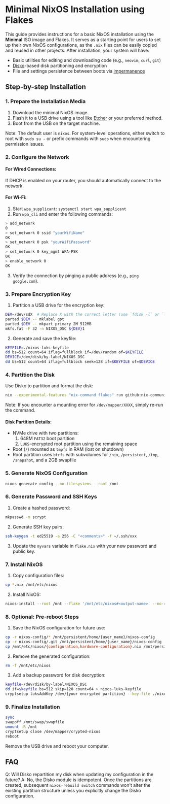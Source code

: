 # Minimal NixOS Installation using Flakes

This guide provides instructions for a basic NixOS installation using the **Minimal** ISO image and Flakes. It serves as a starting point for users to set up their own NixOS configurations, as the `.nix` files can be easily copied and reused in other projects. After installation, your system will have:

- Basic utilities for editing and downloading code (e.g., `neovim`, `curl`, `git`)
- [Disko](https://github.com/nix-community/disko)-based disk partitioning and encryption
- File and settings persistence between boots via [impermanence](https://github.com/nix-community/impermanence)

## Step-by-step Installation

### 1. Prepare the Installation Media

1. Download the minimal NixOS image.
2. Flash it to a USB drive using a tool like [Etcher](https://etcher.balena.io/) or your preferred method.
3. Boot from the USB on the target machine.

Note: The default user is `nixos`. For system-level operations, either switch to root with `sudo su -` or prefix commands with `sudo` when encountering permission issues.

### 2. Configure the Network

#### For Wired Connections:
If DHCP is enabled on your router, you should automatically connect to the network.

#### For Wi-Fi:
1. Start `wpa_supplicant`: `systemctl start wpa_supplicant`
2. Run `wpa_cli` and enter the following commands:

```bash
> add_network
0
> set_network 0 ssid "yourWifiName"
OK
> set_network 0 psk "yourWifiPassword"
OK
> set_network 0 key_mgmt WPA-PSK
OK
> enable_network 0
OK
```

3. Verify the connection by pinging a public address (e.g., `ping google.com`).

### 3. Prepare Encryption Key

1. Partition a USB drive for the encryption key:
```bash
DEV=/dev/sdX  # Replace X with the correct letter (use `fdisk -l` or `lsblk` to identify)
parted $DEV -- mklabel gpt
parted $DEV -- mkpart primary 2M 512MB
mkfs.fat -F 32 -n NIXOS_DSC ${DEV}1
```

2. Generate and save the keyfile:
```bash
KEYFILE=./nixos-luks-keyfile
dd bs=512 count=64 iflag=fullblock if=/dev/random of=$KEYFILE
DEVICE=/dev/disk/by-label/NIXOS_DSC
dd bs=512 count=64 iflag=fullblock seek=128 if=$KEYFILE of=$DEVICE
```

### 4. Partition the Disk

Use Disko to partition and format the disk:

```bash
nix --experimental-features "nix-command flakes" run github:nix-community/disko -- --mode disko ./disk-op/disko-partition.nix
```

Note: If you encounter a mounting error for `/dev/mapper/XXXX`, simply re-run the command.

#### Disk Partition Details:
- NVMe drive with two partitions:
  1. 648M `FAT32` boot partition
  2. `LUKS`-encrypted root partition using the remaining space
- Root (`/`) mounted as `tmpfs` in RAM (lost on shutdown)
- Root partition uses `btrfs` with subvolumes for `/nix`, `/persistent`, `/tmp`, `/snapshot`, and a 2GB swapfile

### 5. Generate NixOS Configuration

```bash
nixos-generate-config --no-filesystems --root /mnt
```

### 6. Generate Password and SSH Keys

1. Create a hashed password:
```bash
mkpasswd -m scrypt
```

2. Generate SSH key pairs:
```bash
ssh-keygen -t ed25519 -a 256 -C "<comments>" -f ~/.ssh/xxx
```

3. Update the `myvars` variable in `flake.nix` with your new password and public key.

### 7. Install NixOS

1. Copy configuration files:
```bash
cp *.nix /mnt/etc/nixos
```

2. Install NixOS:
```bash
nixos-install --root /mnt --flake '/mnt/etc/nixos#<output-name>' --no-root-password
```

### 8. Optional: Pre-reboot Steps

1. Save the NixOS configuration for future use:
```bash
cp -r nixos-config/* /mnt/persistent/home/{user_name}/nixos-config
cp -r nixos-config/.git /mnt/persistent/home/{user_name}/nixos-config
cp /mnt/etc/nixos/{configuration,hardware-configuration}.nix /mnt/persistent/home/{user_name}/nixos-config/nixos-installer 
```

2. Remove the generated configuration:
```bash
rm -f /mnt/etc/nixos
```

3. Add a backup password for disk decryption:
```bash
keyfile=/dev/disk/by-label/NIXOS_DSC
dd if=$keyfile bs=512 skip=128 count=64 > nixos-luks-keyfile
cryptsetup luksAddKey /dev/{your encrypted partition} --key-file ./nixos-luks-keyfile
```

### 9. Finalize Installation

```bash
sync
swapoff /mnt/swap/swapfile
umount -R /mnt
cryptsetup close /dev/mapper/crypted-nixos
reboot
```

Remove the USB drive and reboot your computer.

## FAQ

Q: Will Disko repartition my disk when updating my configuration in the future?
A: No, the Disko module is idempotent. Once the partitions are created, subsequent `nixos-rebuild switch` commands won't alter the existing partition structure unless you explicitly change the Disko configuration.

